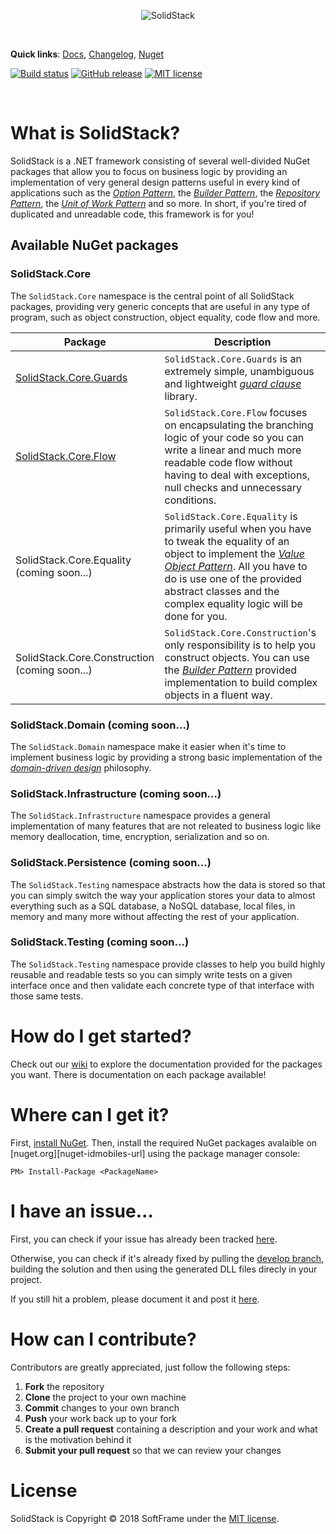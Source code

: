 <p align="center"><img src="https://i.imgur.com/dA6xa9g.png" alt="SolidStack"></p>

<br>

**Quick links**:
[Docs][docs-url],
[Changelog][changelog-url],
[Nuget][nuget-packages-url]

[![Build status][build-status-badge]][build-url]
[![GitHub release][github-release-badge]][license-url]
[![MIT license][license-badge]][license-url]

<br>

# What is SolidStack?

SolidStack is a .NET framework consisting of several well-divided NuGet packages that allow you to focus on business logic by providing an implementation of very general design patterns useful in every kind of applications such as the [*Option Pattern*][option-pattern-url], the [*Builder Pattern*][builder-pattern-url], the [*Repository Pattern*][repository-pattern-url], the [*Unit of Work Pattern*][unit-of-work-pattern-url] and so more. In short, if you're tired of duplicated and unreadable code, this framework is for you!

## Available NuGet packages

### SolidStack.Core

The `SolidStack.Core` namespace is the central point of all SolidStack packages, providing very generic concepts that are useful in any type of program, such as object construction, object equality, code flow and more.

Package | Description
------- | -----------
[SolidStack.Core.Guards][solidstack.core.guards-page] | `SolidStack.Core.Guards`  is an extremely simple, unambiguous and lightweight [*guard clause*][guard-clauses-url] library.
[SolidStack.Core.Flow][solidstack.core.flow-page] | `SolidStack.Core.Flow` focuses on encapsulating the branching logic of your code so you can write a linear and much more readable code flow without having to deal with exceptions, null checks and unnecessary conditions.
SolidStack.Core.Equality (coming soon...) | `SolidStack.Core.Equality` is primarily useful when you have to tweak the equality of an object to implement the [*Value Object Pattern*][value-object-pattern-url]. All you have to do is use one of the provided abstract classes and the complex equality logic will be done for you.
SolidStack.Core.Construction (coming soon...) | `SolidStack.Core.Construction`'s only responsibility is to help you construct objects. You can use the [*Builder Pattern*][builder-pattern-url] provided implementation to build complex objects in a fluent way.

### SolidStack.Domain (coming soon...)

The `SolidStack.Domain` namespace make it easier when it's time to implement business logic by providing a strong basic implementation of the [*domain-driven design*][ddd-url] philosophy.

### SolidStack.Infrastructure (coming soon...)

The `SolidStack.Infrastructure` namespace provides a general implementation of many features that are not releated to business logic like memory deallocation, time, encryption, serialization and so on.

### SolidStack.Persistence (coming soon...)

The `SolidStack.Testing` namespace abstracts how the data is stored so that you can simply switch the way your application stores your data to almost everything such as a SQL database, a NoSQL database, local files, in memory and many more without affecting the rest of your application.

### SolidStack.Testing (coming soon...)

The `SolidStack.Testing` namespace provide classes to help you build highly reusable and readable tests so you can simply write tests on a given interface once and then validate each concrete type of that interface with those same tests.

# How do I get started?

Check out our [wiki][docs-url] to explore the documentation provided for the packages you want. There is documentation on each package available!

# Where can I get it?

First, [install NuGet][nuget-install-url].  Then, install the required NuGet packages avalaible on [nuget.org][nuget-idmobiles-url] using the package manager console:

```
PM> Install-Package <PackageName>
```

# I have an issue...

First, you can check if your issue has already been tracked [here][issues-url].

Otherwise, you can check if it's already fixed by pulling the [develop branch][develop-branch-url], building the solution and then using the generated DLL files direcly in your project.

If you still hit a problem, please document it and post it [here][new-issue-url].

# How can I contribute?

Contributors are greatly appreciated, just follow the following steps:

1. **Fork** the repository
2. **Clone**  the project to your own machine
3. **Commit**  changes to your own branch
4. **Push**  your work back up to your fork
5. **Create a  pull request**  containing a description and your work and what is the motivation behind it
6. **Submit your pull request** so that we can review your changes

# License

SolidStack is Copyright © 2018 SoftFrame under the [MIT license][license-url].

<!-- Resources: -->
[builder-pattern-url]: http://www.codinghelmet.com/?path=howto/advances-in-applying-the-builder-design-pattern
[build-status-badge]: https://img.shields.io/travis/softframe/solidstack.svg?style=flat-square
[build-url]: https://idmobiles.visualstudio.com/solidstack/_build/index?definitionId=10
[changelog-url]: https://github.com/idmobiles/solidstack/releases
[develop-branch-url]: https://github.com/idmobiles/solidstack/tree/develop
[docs-url]: https://github.com/idmobiles/solidstack/wiki
[ddd-url]: https://en.wikipedia.org/wiki/Domain-driven_design
[github-release-badge]: https://img.shields.io/github/release/idmobiles/solidstack.svg?style=flat-square
[issues-url]: https://github.com/idmobiles/solidstack/issues
[github-release-url]: https://github.com/idmobiles/solidstack/releases
[guard-clauses-url]: https://medium.com/softframe/what-are-guard-clauses-and-how-to-use-them-350c8f1b6fd2
[license-badge]: https://img.shields.io/badge/license-MIT-orange.svg?style=flat-square
[license-url]: https://github.com/idmobiles/solidstack/blob/master/LICENSE
[new-issue-url]: https://github.com/idmobiles/solidstack/issues/new
[nuget-packages-url]: https://www.nuget.org/profiles/softframe
[nuget-install-url]: http://docs.nuget.org/docs/start-here/installing-nuget
[option-pattern-url]: http://www.codinghelmet.com/?path=howto/understanding-the-option-maybe-functional-type
[repository-pattern-url]: https://martinfowler.com/eaaCatalog/repository.html
[solidstack.core.guards-page]: https://github.com/softframe/solidstack/wiki/SolidStack.Core.Guards
[solidstack.core.flow-page]: https://github.com/softframe/solidstack/wiki/SolidStack.Core.Flow
[unit-of-work-pattern-url]: https://martinfowler.com/eaaCatalog/unitOfWork.html
[value-object-pattern-url]: https://martinfowler.com/bliki/ValueObject.html
